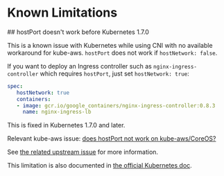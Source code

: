# Known Limitations

## hostPort doesn't work before Kubernetes 1.7.0

This is a known issue with Kubernetes while using CNI with no available workaround for kube-aws. `hostPort` does not work if `hostNetwork: false`.

If you want to deploy an Ingress controller such as `nginx-ingress-controller` which requires `hostPort`, just set `hostNetwork: true`:

```yaml
spec:
   hostNetwork: true
   containers:
   - image: gcr.io/google_containers/nginx-ingress-controller:0.8.3
     name: nginx-ingress-lb
```

This is fixed in Kubernetes 1.7.0 and later.

Relevant kube-aws issue: [does hostPort not work on kube-aws/CoreOS?](https://github.com/kubernetes-incubator/kube-aws/issues/91)

See [the related upstream issue](https://github.com/kubernetes/kubernetes/issues/23920#issuecomment-254918942) for more information.

This limitation is also documented in [the official Kubernetes doc](http://kubernetes.io/docs/admin/network-plugins/#cni).
